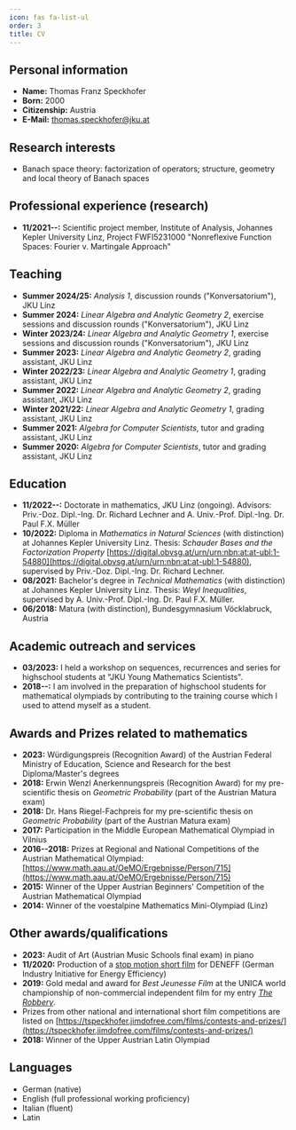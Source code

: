 ```yaml
---
icon: fas fa-list-ul
order: 3
title: CV
---
```


## Personal information

- **Name:** Thomas Franz Speckhofer
- **Born:** 2000
- **Citizenship:** Austria
- **E-Mail:** [thomas.speckhofer@jku.at](mailto:thomas.speckhofer@jku.at)

## Research interests

- Banach space theory: factorization of operators; structure, geometry and local theory of Banach spaces 

## Professional experience (research)

- **11/2021--:** Scientific project member, Institute of Analysis, Johannes Kepler University Linz, Project FWFI5231000 "Nonreflexive Function Spaces: Fourier v. Martingale Approach"

## Teaching

- **Summer 2024/25:** _Analysis 1_, discussion rounds ("Konversatorium"), JKU Linz
- **Summer 2024:**    _Linear Algebra and Analytic Geometry 2_, exercise sessions and discussion rounds ("Konversatorium"), JKU Linz
- **Winter 2023/24:** _Linear Algebra and Analytic Geometry 1_, exercise sessions and discussion rounds ("Konversatorium"), JKU Linz
- **Summer 2023:**    _Linear Algebra and Analytic Geometry 2_, grading assistant, JKU Linz
- **Winter 2022/23:** _Linear Algebra and Analytic Geometry 1_, grading assistant, JKU Linz
- **Summer 2022:**    _Linear Algebra and Analytic Geometry 2_, grading assistant, JKU Linz
- **Winter 2021/22:** _Linear Algebra and Analytic Geometry 1_, grading assistant, JKU Linz
- **Summer 2021:**    _Algebra for Computer Scientists_, tutor and grading assistant, JKU Linz
- **Summer 2020:**    _Algebra for Computer Scientists_, tutor and grading assistant, JKU Linz

## Education

- **11/2022--:** Doctorate in mathematics, JKU Linz (ongoing). Advisors: Priv.-Doz. Dipl.-Ing. Dr. Richard Lechner and A. Univ.-Prof. Dipl.-Ing. Dr. Paul F.X. Müller
- **10/2022:** Diploma in _Mathematics in Natural Sciences_ (with distinction) at Johannes Kepler University Linz. Thesis: _Schauder Bases and the Factorization Property_ [https://digital.obvsg.at/urn/urn:nbn:at:at-ubl:1-54880](https://digital.obvsg.at/urn/urn:nbn:at:at-ubl:1-54880), supervised by Priv.-Doz. Dipl.-Ing. Dr. Richard Lechner.
- **08/2021:** Bachelor's degree in _Technical Mathematics_ (with distinction) at Johannes Kepler University Linz. Thesis: _Weyl Inequalities_, supervised by A. Univ.-Prof. Dipl.-Ing. Dr. Paul F.X. Müller.
- **06/2018:** Matura (with distinction), Bundesgymnasium Vöcklabruck, Austria

## Academic outreach and services

- **03/2023:** I held a workshop on sequences, recurrences and series for highschool students at "JKU Young Mathematics Scientists".
- **2018--:** I am involved in the preparation of highschool students for mathematical olympiads by contributing to the training course which I used to attend myself as a student.

## Awards and Prizes related to mathematics

- **2023:** Würdigungspreis (Recognition Award) of the Austrian Federal Ministry of Education, Science and Research for the best Diploma/Master's degrees
- **2018:** Erwin Wenzl Anerkennungspreis (Recognition Award) for my pre-scientific thesis on _Geometric Probability_ (part of the Austrian Matura exam)
- **2018:** Dr. Hans Riegel-Fachpreis for my pre-scientific thesis on _Geometric Probability_ (part of the Austrian Matura exam)
- **2017:** Participation in the Middle European Mathematical Olympiad in Vilnius
- **2016--2018:** Prizes at Regional and National Competitions of the Austrian Mathematical Olympiad: [https://www.math.aau.at/OeMO/Ergebnisse/Person/715](https://www.math.aau.at/OeMO/Ergebnisse/Person/715)
- **2015:** Winner of the Upper Austrian Beginners' Competition of the Austrian Mathematical Olympiad
- **2014:** Winner of the voestalpine Mathematics Mini-Olympiad (Linz)

## Other awards/qualifications

- **2023:** Audit of Art (Austrian Music Schools final exam) in piano
- **11/2020:** Production of a [stop motion short film](https://www.youtube.com/watch?v=Gn2x4Pj7m1s) for DENEFF (German Industry Initiative for Energy Efficiency)
- **2019:** Gold medal and award for _Best Jeunesse Film_ at the UNICA world championship of non-commercial independent film for my entry [_The Robbery_](https://www.youtube.com/watch?v=ktUjUAsWYfs).
- Prizes from other national and international short film competitions are listed on [https://tspeckhofer.jimdofree.com/films/contests-and-prizes/](https://tspeckhofer.jimdofree.com/films/contests-and-prizes/)
- **2018:** Winner of the Upper Austrian Latin Olympiad

## Languages

- German (native)
- English (full professional working proficiency)
- Italian (fluent)
- Latin
